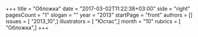 +++
title = "Обложка"
date = "2017-03-02T11:22:38+03:00"
side = "right"
pagesCount = "1"
slogan = ""
year = "2013"
startPage = "front"
authors = []
issues = [ "2013_10",]
illustrators = [ "Юстас",]
month = "10"
rubrics = [ "Обложка",]
+++
